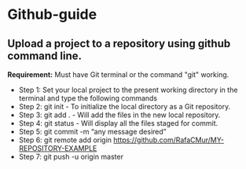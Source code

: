 # Github-guide

## Upload a project to a repository using github command line.

**Requirement:** Must have Git terminal or the command "git" working.

- Step 1: Set your local project to the present working directory in the terminal and type the following commands
- Step 2: git init - To initialize the local directory as a Git repository.
- Step 3: git add . - Will add the files in the new local repository.
- Step 4: git status - Will display all the files staged for commit.
- Step 5: git commit -m “any message desired”
- Step 6: git remote add origin https://github.com/RafaCMur/MY-REPOSITORY-EXAMPLE
- Step 7: git push -u origin master
